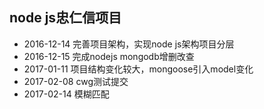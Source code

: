 ## node js忠仁信项目

- 2016-12-14 完善项目架构，实现node js架构项目分层
- 2016-12-15 完成nodejs mongodb增删改查
- 2017-01-11 项目结构变化较大，mongoose引入model变化
- 2017-02-08 cwg测试提交
- 2017-02-14 模糊匹配